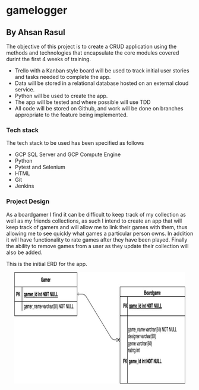 # gamelogger

## By Ahsan Rasul

The objective of this project is to create a CRUD application using the methods and technologies that encapsulate the core modules covered durint the first 4 weeks of training.

* Trello with a Kanban style board will be used to track initial user stories and tasks needed to complete the app.
* Data will be stored in a relational database hosted on an external cloud service.
* Python will be used to create the app.
* The app will be tested and where possible will use TDD 
* All code will be stored on Github, and work will be done on branches appropriate to the feature being implemented.

### Tech stack

The tech stack to be used has been specified as follows 
* GCP SQL Server and GCP Compute Engine
* Python
* Pytest and Selenium
* HTML
* Git
* Jenkins

### Project Design

As a boardgamer I find it can be difficult to keep track of my collection as well as my friends collections, as such I intend to create an app that will keep track of gamers and will allow me to link their games with them, thus allowing me to see quickly what games a particular person owns. In addition it will have functionality to rate games after they have been played. Finally the ability to remove games from a user as they update their collection will also be added. 

This is the initial ERD for the app.
<p align="center">
  <img width="460" height="300" src="gamelogger.jpg">
</p>


